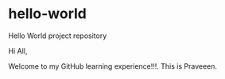 # hello-world
Hello World project repository

Hi All,

Welcome to my GitHub learning experience!!!. This is Praveeen.

